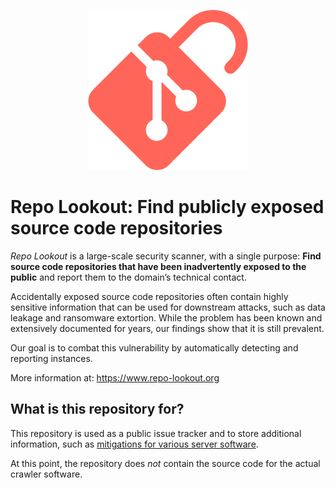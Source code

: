 <p align="center">
    <img width="256" src="assets/logo.png">
</p>

# Repo Lookout: Find publicly exposed source code repositories

*Repo Lookout* is a large-scale security scanner, with a single purpose: **Find source code repositories that
have been inadvertently exposed to the public** and report them to the domain’s technical contact.

Accidentally exposed source code repositories often contain highly sensitive information that can be used for
downstream attacks, such as data leakage and ransomware extortion. While the problem has been known and
extensively documented for years, our findings show that it is still prevalent.

Our goal is to combat this vulnerability by automatically detecting and reporting instances.

More information at: https://www.repo-lookout.org


## What is this repository for?

This repository is used as a public issue tracker and to store additional information, such as [mitigations for
various server software](../../wiki).

At this point, the repository does *not* contain the source code for the actual crawler software.

